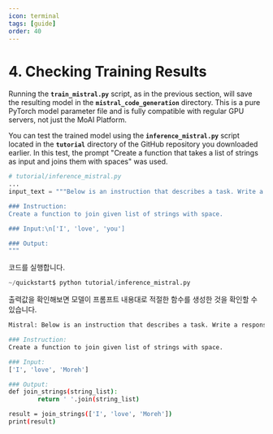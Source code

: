 ```yaml
---
icon: terminal
tags: [guide]
order: 40
---
```


# 4. Checking Training Results

Running the **`train_mistral.py`** script, as in the previous section, will save the resulting model in the **`mistral_code_generation`** directory. This is a pure PyTorch model parameter file and is fully compatible with regular GPU servers, not just the MoAI Platform.

You can test the trained model using the **`inference_mistral.py`** script located in the **`tutorial`** directory of the GitHub repository you downloaded earlier. In this test, the prompt "Create a function that takes a list of strings as input and joins them with spaces" was used.

```python
# tutorial/inference_mistral.py
...
input_text = """Below is an instruction that describes a task. Write a response that appropriately completes the request.

### Instruction:
Create a function to join given list of strings with space.

### Input:\n['I', 'love', 'you']

### Output:
"""
```

코드를 실행합니다.

```python
~/quickstart$ python tutorial/inference_mistral.py
```

출력값을 확인해보면 모델이 프롬프트 내용대로 적절한 함수를 생성한 것을 확인할 수 있습니다.

```bash
Mistral: Below is an instruction that describes a task. Write a response that appropriately completes the request.

### Instruction:
Create a function to join given list of strings with space.

### Input:
['I', 'love', 'Moreh']

### Output:
def join_strings(string_list):
		return ' '.join(string_list)

result = join_strings(['I', 'love', 'Moreh'])
print(result)
```
